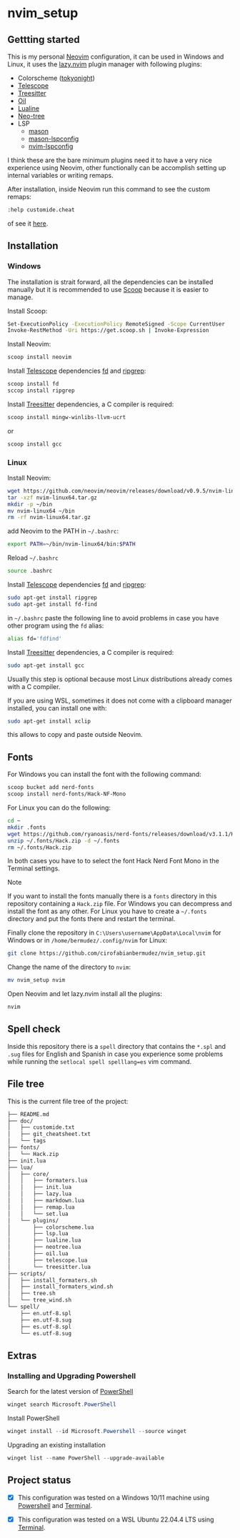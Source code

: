# nvim_setup

## Gettting started

This is my personal [Neovim](https://neovim.io/) configuration, it can be used in Windows and Linux, it uses the [lazy.nvim](https://github.com/folke/lazy.nvim) plugin manager with following plugins:

- Colorscheme ([tokyonight](https://github.com/folke/tokyonight.nvim))
- [Telescope](https://github.com/nvim-telescope/telescope.nvim)
- [Treesitter](https://github.com/nvim-treesitter/nvim-treesitter)
- [Oil](https://github.com/stevearc/oil.nvim) 
- [Lualine](https://github.com/nvim-lualine/lualine.nvim)
- [Neo-tree](https://github.com/nvim-neo-tree/neo-tree.nvim)
- LSP
  - [mason](https://github.com/williamboman/mason.nvim)
  - [mason-lspconfig](https://github.com/williamboman/mason-lspconfig.nvim)
  - [nvim-lspconfig](https://github.com/neovim/nvim-lspconfig)


I think these are the bare minimum plugins need it to have a very nice experience using Neovim, other functionally can be accomplish setting up internal variables or writing remaps.

After installation, inside Neovim run this command to see the custom remaps:

```bash
:help customide.cheat
```

of see it [here](doc/customide.txt).

## Installation

### Windows

The installation is strait forward, all the dependencies can be installed manually but it is recommended to use [Scoop](https://scoop.sh/) because it is easier to manage.

Install Scoop:

```bash
Set-ExecutionPolicy -ExecutionPolicy RemoteSigned -Scope CurrentUser
Invoke-RestMethod -Uri https://get.scoop.sh | Invoke-Expression
```

Install Neovim:

```bash
scoop install neovim
```

Install [Telescope](https://github.com/nvim-telescope/telescope.nvim) dependencies [fd](https://github.com/sharkdp/fd) and [ripgrep](https://github.com/BurntSushi/ripgrep):

```bash
scoop install fd
sccop install ripgrep
```

Install [Treesitter](https://github.com/nvim-treesitter/nvim-treesitter) dependencies, a C compiler is required:

```bash
scoop install mingw-winlibs-llvm-ucrt
```

or

```bash
scoop install gcc
```

### Linux

Install Neovim:

```bash
wget https://github.com/neovim/neovim/releases/download/v0.9.5/nvim-linux64.tar.gz
tar -xzf nvim-linux64.tar.gz
mkdir -p ~/bin
mv nvim-linux64 ~/bin
rm -rf nvim-linux64.tar.gz
```
add Neovim to the PATH in `~/.bashrc`:

```bash
export PATH=~/bin/nvim-linux64/bin:$PATH
```

Reload `~/.bashrc`

```bash
source .bashrc
```

Install [Telescope](https://github.com/nvim-telescope/telescope.nvim) dependencies [fd](https://github.com/sharkdp/fd) and [ripgrep](https://github.com/BurntSushi/ripgrep):

```bash
sudo apt-get install ripgrep
sudo apt-get install fd-find
```

in `~/.bashrc` paste the following line to avoid problems in case you have other program using the `fd` alias:

```bash
alias fd='fdfind'
```

Install [Treesitter](https://github.com/nvim-treesitter/nvim-treesitter) dependencies, a C compiler is required:

```bash
sudo apt-get install gcc
```

Usually this step is optional because most Linux distributions already comes with a C compiler.

If you are using WSL, sometimes it does not come with a clipboard manager installed, you can install one with:

```bash
sudo apt-get install xclip
```

this allows to copy and paste outside Neovim.


## Fonts

For Windows you can install the font with the following command:

```bash
scoop bucket add nerd-fonts
scoop install nerd-fonts/Hack-NF-Mono
```

For Linux you can do the following:

```bash
cd ~
mkdir .fonts
wget https://github.com/ryanoasis/nerd-fonts/releases/download/v3.1.1/Hack.zip -O ~/.fonts
unzip ~/.fonts/Hack.zip -d ~/.fonts
rm ~/.fonts/Hack.zip
```

In both cases you have to to select the font Hack Nerd Font Mono in the Terminal settings.

> [!NOTE]  
> If you want to install the fonts manually there is a `fonts` directory in this repository containing a `Hack.zip` file. For Windows you can decompress and install the font as any other. For Linux you have to create a `~/.fonts` directory and put the fonts there and restart the terminal. 

Finally clone the repository in `C:\Users\username\AppData\Local\nvim` for Windows or in `/home/bermudez/.config/nvim` for Linux:

```bash
git clone https://github.com/cirofabianbermudez/nvim_setup.git
```

Change the name of the directory to `nvim`:

```bash
mv nvim_setup nvim
```

Open Neovim and let lazy.nvim install all the plugins:

```bash
nvim
```

## Spell check

Inside this repository there is a `spell` directory that contains the `*.spl` and `.sug` files for English and Spanish in case you experience some problems while running the `setlocal spell spelllang=es` vim command.

## File tree

This is the current file tree of the project:

```bash
├── README.md
├── doc/
│   ├── customide.txt
│   ├── git_cheatsheet.txt
│   └── tags
├── fonts/
│   └── Hack.zip
├── init.lua
├── lua/
│   ├── core/
│   │   ├── formaters.lua
│   │   ├── init.lua
│   │   ├── lazy.lua
│   │   ├── markdown.lua
│   │   ├── remap.lua
│   │   └── set.lua
│   └── plugins/
│       ├── colorscheme.lua
│       ├── lsp.lua
│       ├── lualine.lua
│       ├── neotree.lua
│       ├── oil.lua
│       ├── telescope.lua
│       └── treesitter.lua
├── scripts/
│   ├── install_formaters.sh
│   ├── install_formaters_wind.sh
│   ├── tree.sh
│   └── tree_wind.sh
└── spell/
    ├── en.utf-8.spl
    ├── en.utf-8.sug
    ├── es.utf-8.spl
    └── es.utf-8.sug
```

## Extras

### Installing and Upgrading Powershell

Search for the latest version of [PowerShell](https://learn.microsoft.com/en-us/powershell/scripting/install/installing-powershell-on-windows?view=powershell-7.4)
```powershell
winget search Microsoft.PowerShell
```

Install PowerShell
```powershell
winget install --id Microsoft.Powershell --source winget
```

Upgrading an existing installation
```powershell
winget list --name PowerShell --upgrade-available
```


## Project status

- [x] This configuration was tested on a Windows 10/11 machine using [Powershell](https://github.com/PowerShell/PowerShell) and [Terminal](https://github.com/microsoft/terminal).

- [x] This configuration was tested on a WSL Ubuntu 22.04.4 LTS using [Terminal](https://github.com/microsoft/terminal).

